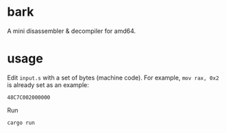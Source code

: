 # bark
A mini disassembler & decompiler for amd64.

# usage
Edit `input.s` with a set of bytes (machine code).
For example, `mov rax, 0x2` is already set as an example:
```
48C7C002000000
```

Run
```
cargo run
```

